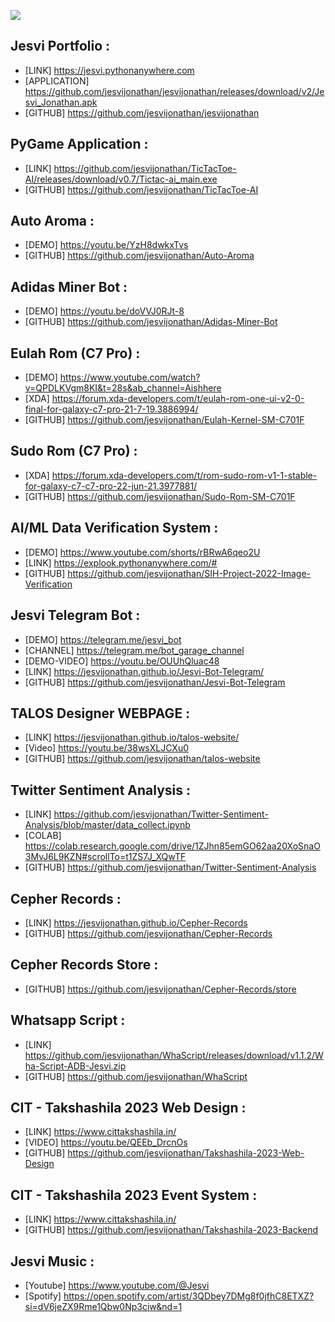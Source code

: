 

![](https://komarev.com/ghpvc/?username=jesvi)


## Jesvi Portfolio :<br>
* [LINK] https://jesvi.pythonanywhere.com
* [APPLICATION] https://github.com/jesvijonathan/jesvijonathan/releases/download/v2/Jesvi_Jonathan.apk
* [GITHUB] https://github.com/jesvijonathan/jesvijonathan

## PyGame Application : 
* [LINK] https://github.com/jesvijonathan/TicTacToe-AI/releases/download/v0.7/Tictac-ai_main.exe
* [GITHUB] https://github.com/jesvijonathan/TicTacToe-AI


## Auto Aroma :
* [DEMO] https://youtu.be/YzH8dwkxTvs
* [GITHUB] https://github.com/jesvijonathan/Auto-Aroma

## Adidas Miner Bot :
* [DEMO] https://youtu.be/doVVJ0RJt-8
* [GITHUB] https://github.com/jesvijonathan/Adidas-Miner-Bot


## Eulah Rom (C7 Pro) :
* [DEMO] https://www.youtube.com/watch?v=QPDLKVgm8KI&t=28s&ab_channel=Aishhere
* [XDA] https://forum.xda-developers.com/t/eulah-rom-one-ui-v2-0-final-for-galaxy-c7-pro-21-7-19.3886994/
* [GITHUB] https://github.com/jesvijonathan/Eulah-Kernel-SM-C701F

## Sudo Rom (C7 Pro) :
* [XDA] https://forum.xda-developers.com/t/rom-sudo-rom-v1-1-stable-for-galaxy-c7-c7-pro-22-jun-21.3977881/
* [GITHUB] https://github.com/jesvijonathan/Sudo-Rom-SM-C701F

## AI/ML Data Verification System :
* [DEMO] https://www.youtube.com/shorts/rBRwA6qeo2U
* [LINK] https://explook.pythonanywhere.com/#
* [GITHUB] https://github.com/jesvijonathan/SIH-Project-2022-Image-Verification

## Jesvi Telegram Bot : 
* [DEMO] https://telegram.me/jesvi_bot
* [CHANNEL] https://telegram.me/bot_garage_channel
* [DEMO-VIDEO] https://youtu.be/OUUhQluac48
* [LINK] https://jesvijonathan.github.io/Jesvi-Bot-Telegram/
* [GITHUB] https://github.com/jesvijonathan/Jesvi-Bot-Telegram

## TALOS Designer WEBPAGE :
* [LINK] https://jesvijonathan.github.io/talos-website/
* [Video] https://youtu.be/38wsXLJCXu0
* [GITHUB] https://github.com/jesvijonathan/talos-website


## Twitter Sentiment Analysis : 
* [LINK] https://github.com/jesvijonathan/Twitter-Sentiment-Analysis/blob/master/data_collect.ipynb
* [COLAB] https://colab.research.google.com/drive/1ZJhn85emGO62aa20XoSnaO3MvJ6L9KZN#scrollTo=t1ZS7J_XQwTF
* [GITHUB] https://github.com/jesvijonathan/Twitter-Sentiment-Analysis

## Cepher Records : 
* [LINK] https://jesvijonathan.github.io/Cepher-Records
* [GITHUB] https://github.com/jesvijonathan/Cepher-Records

## Cepher Records Store : 
* [GITHUB] https://github.com/jesvijonathan/Cepher-Records/store

## Whatsapp Script :
* [LINK] https://github.com/jesvijonathan/WhaScript/releases/download/v1.1.2/Wha-Script-ADB-Jesvi.zip
* [GITHUB] https://github.com/jesvijonathan/WhaScript


## CIT - Takshashila 2023 Web Design :
* [LINK] https://www.cittakshashila.in/
* [VIDEO] https://youtu.be/QEEb_DrcnOs
* [GITHUB] https://github.com/jesvijonathan/Takshashila-2023-Web-Design

## CIT - Takshashila 2023 Event System : 
* [LINK] https://www.cittakshashila.in/
* [GITHUB]  https://github.com/jesvijonathan/Takshashila-2023-Backend


## Jesvi Music :
* [Youtube] https://www.youtube.com/@Jesvi
* [Spotify] https://open.spotify.com/artist/3QDbey7DMg8f0jfhC8ETXZ?si=dV6jeZX9Rme1Qbw0Np3ciw&nd=1


